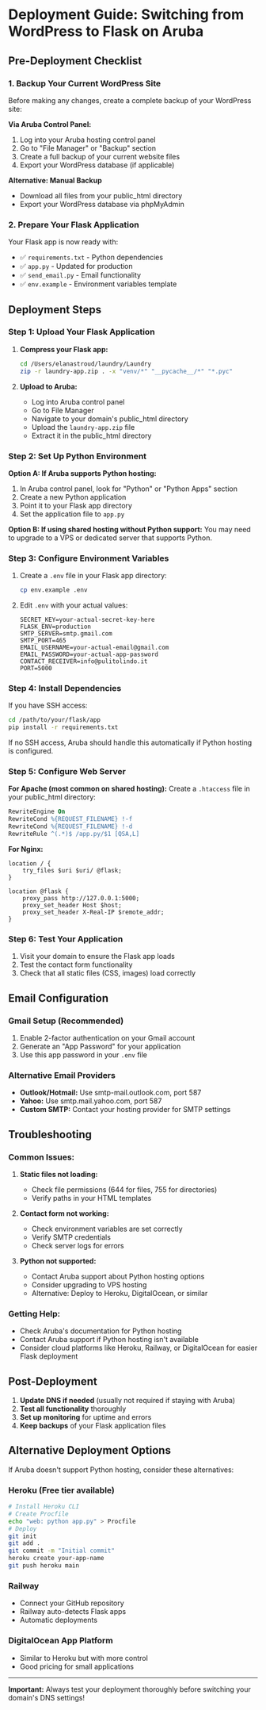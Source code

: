 # Deployment Guide: Switching from WordPress to Flask on Aruba

## Pre-Deployment Checklist

### 1. Backup Your Current WordPress Site
Before making any changes, create a complete backup of your WordPress site:

**Via Aruba Control Panel:**
1. Log into your Aruba hosting control panel
2. Go to "File Manager" or "Backup" section
3. Create a full backup of your current website files
4. Export your WordPress database (if applicable)

**Alternative: Manual Backup**
- Download all files from your public_html directory
- Export your WordPress database via phpMyAdmin

### 2. Prepare Your Flask Application

Your Flask app is now ready with:
- ✅ `requirements.txt` - Python dependencies
- ✅ `app.py` - Updated for production
- ✅ `send_email.py` - Email functionality
- ✅ `env.example` - Environment variables template

## Deployment Steps

### Step 1: Upload Your Flask Application

1. **Compress your Flask app:**
   ```bash
   cd /Users/elanastroud/laundry/Laundry
   zip -r laundry-app.zip . -x "venv/*" "__pycache__/*" "*.pyc"
   ```

2. **Upload to Aruba:**
   - Log into Aruba control panel
   - Go to File Manager
   - Navigate to your domain's public_html directory
   - Upload the `laundry-app.zip` file
   - Extract it in the public_html directory

### Step 2: Set Up Python Environment

**Option A: If Aruba supports Python hosting:**
1. In Aruba control panel, look for "Python" or "Python Apps" section
2. Create a new Python application
3. Point it to your Flask app directory
4. Set the application file to `app.py`

**Option B: If using shared hosting without Python support:**
You may need to upgrade to a VPS or dedicated server that supports Python.

### Step 3: Configure Environment Variables

1. Create a `.env` file in your Flask app directory:
   ```bash
   cp env.example .env
   ```

2. Edit `.env` with your actual values:
   ```
   SECRET_KEY=your-actual-secret-key-here
   FLASK_ENV=production
   SMTP_SERVER=smtp.gmail.com
   SMTP_PORT=465
   EMAIL_USERNAME=your-actual-email@gmail.com
   EMAIL_PASSWORD=your-actual-app-password
   CONTACT_RECEIVER=info@pulitolindo.it
   PORT=5000
   ```

### Step 4: Install Dependencies

If you have SSH access:
```bash
cd /path/to/your/flask/app
pip install -r requirements.txt
```

If no SSH access, Aruba should handle this automatically if Python hosting is configured.

### Step 5: Configure Web Server

**For Apache (most common on shared hosting):**
Create a `.htaccess` file in your public_html directory:
```apache
RewriteEngine On
RewriteCond %{REQUEST_FILENAME} !-f
RewriteCond %{REQUEST_FILENAME} !-d
RewriteRule ^(.*)$ /app.py/$1 [QSA,L]
```

**For Nginx:**
```nginx
location / {
    try_files $uri $uri/ @flask;
}

location @flask {
    proxy_pass http://127.0.0.1:5000;
    proxy_set_header Host $host;
    proxy_set_header X-Real-IP $remote_addr;
}
```

### Step 6: Test Your Application

1. Visit your domain to ensure the Flask app loads
2. Test the contact form functionality
3. Check that all static files (CSS, images) load correctly

## Email Configuration

### Gmail Setup (Recommended)
1. Enable 2-factor authentication on your Gmail account
2. Generate an "App Password" for your application
3. Use this app password in your `.env` file

### Alternative Email Providers
- **Outlook/Hotmail:** Use smtp-mail.outlook.com, port 587
- **Yahoo:** Use smtp.mail.yahoo.com, port 587
- **Custom SMTP:** Contact your hosting provider for SMTP settings

## Troubleshooting

### Common Issues:

1. **Static files not loading:**
   - Check file permissions (644 for files, 755 for directories)
   - Verify paths in your HTML templates

2. **Contact form not working:**
   - Check environment variables are set correctly
   - Verify SMTP credentials
   - Check server logs for errors

3. **Python not supported:**
   - Contact Aruba support about Python hosting options
   - Consider upgrading to VPS hosting
   - Alternative: Deploy to Heroku, DigitalOcean, or similar

### Getting Help:
- Check Aruba's documentation for Python hosting
- Contact Aruba support if Python hosting isn't available
- Consider cloud platforms like Heroku, Railway, or DigitalOcean for easier Flask deployment

## Post-Deployment

1. **Update DNS if needed** (usually not required if staying with Aruba)
2. **Test all functionality** thoroughly
3. **Set up monitoring** for uptime and errors
4. **Keep backups** of your Flask application files

## Alternative Deployment Options

If Aruba doesn't support Python hosting, consider these alternatives:

### Heroku (Free tier available)
```bash
# Install Heroku CLI
# Create Procfile
echo "web: python app.py" > Procfile
# Deploy
git init
git add .
git commit -m "Initial commit"
heroku create your-app-name
git push heroku main
```

### Railway
- Connect your GitHub repository
- Railway auto-detects Flask apps
- Automatic deployments

### DigitalOcean App Platform
- Similar to Heroku but with more control
- Good pricing for small applications

---

**Important:** Always test your deployment thoroughly before switching your domain's DNS settings!
